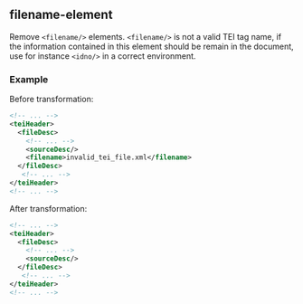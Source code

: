 ## filename-element
Remove ```<filename/>``` elements. ```<filename/>``` is not a valid TEI tag name, if the information contained in this element should be remain in the document, use for instance ```<idno/>``` in a correct environment.

### Example
Before transformation:
```xml
<!-- ... -->
<teiHeader>
  <fileDesc>
    <!-- ... -->
    <sourceDesc/>
    <filename>invalid_tei_file.xml</filename>
  </fileDesc>
   <!-- ... -->
</teiHeader>
<!-- ... -->
```

After transformation:
```xml
<!-- ... -->
<teiHeader>
  <fileDesc>
    <!-- ... -->
    <sourceDesc/>
  </fileDesc>
   <!-- ... -->
</teiHeader>
<!-- ... -->
```
